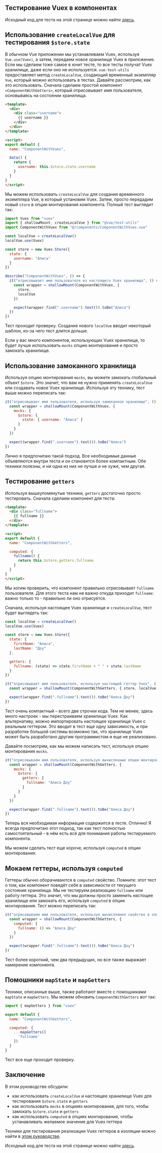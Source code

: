 ## Тестирование Vuex в компонентах

Исходный код для теста на этой странице можно найти [здесь](https://github.com/lmiller1990/vue-testing-handbook/tree/master/demo-app/tests/unit/ComponentWithVuex.spec.js).


## Использование `createLocalVue` для тестирования `$store.state`

В обычном Vue приложении мы устанавливаем Vuex, используя `Vue.use(Vuex)`, а затем, передаем новое хранилище Vuex в приложение. Если мы сделаем тоже самое в юнит тесте, то все тесты получат Vuex хранилище, даже если оно не используется. `vue-test-utils` предоставляет метод `createLocalVue`, создающий временный экземпляр `Vue`, который можно использовать в тестах. Давайте рассмотрим, как это использовать. Сначала сделаем простой компонент `<ComponentWithGetters>`, который отрисовывает имя пользователя, основываясь на состоянии хранилища.

```html
<template>
  <div>
    <div class="username">
      {{ username }}
    </div>
  </div>
</template>

<script>
export default {
  name: "ComponentWithVuex",

  data() {
    return {
      username: this.$store.state.username
    }
  }
}
</script>
```

Мы можем использовать `createLocalVue` для создания временного экземпляра Vue, в который установим Vuex. Затем, просто передадим новый `store` в опции монтирования компонента. Полный тест выглядит так:

```js
import Vuex from "vuex"
import { shallowMount, createLocalVue } from "@vue/test-utils"
import ComponentWithVuex from "@/components/ComponentWithVuex.vue"

const localVue = createLocalVue()
localVue.use(Vuex)

const store = new Vuex.Store({
  state: {
    username: "Алиса"
  }
})

describe("ComponentWithVuex", () => {
  it("отрисовывает имя пользователя из настоящего Vuex хранилища", () => {
    const wrapper = shallowMount(ComponentWithVuex, { 
      store, 
      localVue 
    })

    expect(wrapper.find(".username").text()).toBe("Алиса")
  })
})
```

Тест проходит проверку. Создание нового `localVue` вводит некоторый шаблон, из-за чего тест длится дольше.

Если у вас много компонентов, использующих Vuex хранилище, то будет лучше использовать `mocks` опцию монтирования и просто замокать хранилище.

## Использование замоканного хранилища

Используя опцию монтирования `mocks`, вы можете замокать глобальный объект `$store`. Это значит, что вам не нужно применять `createLocalVue` или создавать новое Vuex хранилище. Используя эту технику, тест выше можно переписать так:

```js
it("отрисовывает имя пользователя, используя замоканное хранилище", () => {
  const wrapper = shallowMount(ComponentWithVuex, {
    mocks: {
      $store: {
        state: { username: "Алиса" }
      }
    }
  })

  expect(wrapper.find(".username").text()).toBe("Алиса")
})
```

Лично я предпочитаю такой подход. Все необходимые данные объявляются внутри теста и он становится более компактным. Обе техники полезны, и ни одна из них не лучше и не хуже, чем другая.

## Тестирование `getters`

Используя вышеупомянутые техники, `getters` достаточно просто тестировать. Сначала сделаем компонент для теста:

```html
<template>
  <div class="fullname">
    {{ fullname }}
  </div>
</template>

<script>
export default {
  name: "ComponentWithGetters",

  computed: {
    fullname() {
      return this.$store.getters.fullname
    }
  }
}
</script>
```

Мы хотим проверить, что компонент правильно отрисовывает `fullname` пользователя. Для этого теста нам не важно откуда приходит `fullname`: важно только то - правильно ли оно отрисуется.

Сначала, используя настоящее Vuex хранилище и `createLocalVue`, тест будет выглядеть так:

```js
const localVue = createLocalVue()
localVue.use(Vuex)

const store = new Vuex.Store({
  state: {
    firstName: "Алиса",
    lastName: "Доу"
  },

  getters: {
    fullname: (state) => state.firstName + " " + state.lastName
  }
})

it("отрисовывает имя пользователя, используя настоящий геттер Vuex", () => {
  const wrapper = shallowMount(ComponentWithGetters, { store, localVue })

  expect(wrapper.find(".fullname").text()).toBe("Алиса Доу")
})
```

Тест очень компактный – всего две строчки кода. Тем не менее, здесь много настроек - мы перестраиваем хранилище Vuex. Как альтернативу, можно импортировать настоящее хранилище Vuex с реальным геттером. Это вводит в тест еще одну зависимость, и при разработке большой системы возможно так, что хранилище Vuex может быть разработано другим программистом и еще не реализовано.

Давайте посмотрим, как мы можем написать тест, используя опцию монтирования `mocks`.


```js
it("отрисовываем имя пользователя, используя вычисленные опции монтирования", () => {
  const wrapper = shallowMount(ComponentWithGetters, {
    mocks: {
      $store: {
        getters: {
          fullname: "Алиса Доу"
        }
      }
    }
  })

  expect(wrapper.find(".fullname").text()).toBe("Алиса Доу")
})
```

Теперь вся необходимая информация содержится в тесте. Отлично! Я всегда предпочитаю этот подход, так как тест полностью самостоятельный - в нём есть всё для понимания работы тестируемого компонента.

Мы можем сделать тест еще короче, используя `computed` в опции монтирования.

## Мокаем геттеры, используя `computed`

Геттеры обычно оборачиваются в `computed` свойство.
Помните: этот тест о том, как компонент поведёт себя в зависимости от текущего состояния хранилища. Мы не тестируем реализацию `fullname` или работу геттера. Это значит, что мы должны просто заменить настощее хранилище или замокать его, используя `computed` в опции монтирования. Тест можно переписать так:

```js
it("отрисовываем имя пользователя, используя вычисляемое свойство в опции монтирования", () => {
  const wrapper = shallowMount(ComponentWithGetters, {
    computed: {
      fullname: () => "Алиса Доу"
    }
  })

  expect(wrapper.find(".fullname").text()).toBe("Алиса Доу")
})
```

Тест более короткий, чем два предыдущих, но все также выражает намерение компонента.

## Помошники `mapState` и `mapGetters` 

Техники, описанные выше, также работают вместе с помощниками `mapState` и `mapGetters`. Мы можем обновить  `ComponentWithGetters` вот так:

```js
import { mapGetters } from "vuex"

export default {
  name: "ComponentWithGetters",

  computed: {
    ...mapGetters([
      'fullname'
    ])
  }
}
```

Тест все еще проходит проверку.

## Заключение

В этом руководстве обсудили:

- как использовать `createLocalVue` и настоящее хранилище Vuex для тестирования `$store.state` и `getters`
- как использовать `mocks` в опцииях монтирования, для того, чтобы замокать `$store.state` и `getters`
- как использовать `computed` в опциях монтирования, чтобы устанавливать желаемое значение для Vuex геттера

Техники для тестирования реализации Vuex геттеров в изоляции можно найти в [этом руководстве](https://lmiller1990.github.io/vue-testing-handbook/ru/vuex-getters.html).

Исходный код для теста на этой странице можно найти [здесь](https://github.com/lmiller1990/vue-testing-handbook/tree/master/demo-app/tests/unit/ComponentWithVuex.spec.js).
